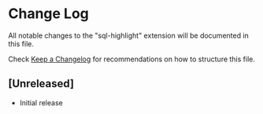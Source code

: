 # Change Log

All notable changes to the "sql-highlight" extension will be documented in this file.

Check [Keep a Changelog](http://keepachangelog.com/) for recommendations on how to structure this file.

## [Unreleased]

- Initial release